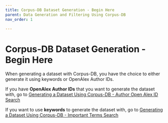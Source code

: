 ```yaml
---
title: Corpus-DB Dataset Generation - Begin Here
parent: Data Generation and Filtering Using Corpus-DB
nav_order: 1

---
```

# Corpus-DB Dataset Generation - Begin Here

When generating a dataset with Corpus-DB, you have the choice to either generate it using keywords or OpenAlex Author IDs.

If you have **OpenAlex Author IDs** that you want to generate the dataset with, go to [Generating a Dataset Using Corpus-DB - Author Open Alex ID Search](https://suave-ucsd.github.io/SuAVE-Documentation/corpus-db_dataset_gen_openalex_id.html)

If you want to use **keywords** to generate the dataset with, go to [Generating a Dataset Using Corpus-DB - Important Terms Search](https://suave-ucsd.github.io/SuAVE-Documentation/corpus-db_dataset_gen_search_terms.html)
